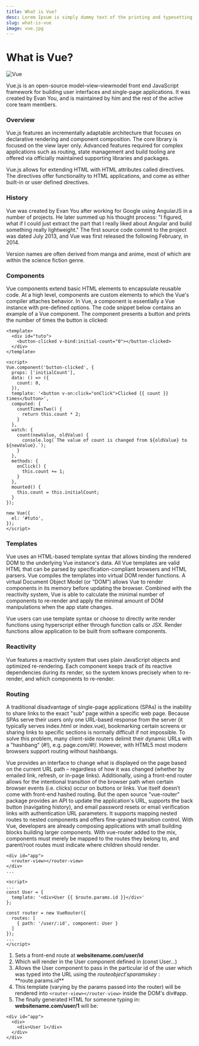 ```yaml
---
title: What is Vue?
desc: Lorem Ipsum is simply dummy text of the printing and typesetting industry.
slug: what-is-vue
image: vue.jpg
---
```


# What is Vue?

![Vue](../../_nuxt/assets/images/vue.jpg)

Vue.js is an open-source model–view–viewmodel front end JavaScript framework for building user interfaces and single-page applications. It was created by Evan You, and is maintained by him and the rest of the active core team members.

### Overview

Vue.js features an incrementally adaptable architecture that focuses on declarative rendering and component composition. The core library is focused on the view layer only. Advanced features required for complex applications such as routing, state management and build tooling are offered via officially maintained supporting libraries and packages.

Vue.js allows for extending HTML with HTML attributes called directives. The directives offer functionality to HTML applications, and come as either built-in or user defined directives.

### History

Vue was created by Evan You after working for Google using AngularJS in a number of projects. He later summed up his thought process: "I figured, what if I could just extract the part that I really liked about Angular and build something really lightweight." The first source code commit to the project was dated July 2013, and Vue was first released the following February, in 2014.

Version names are often derived from manga and anime, most of which are within the science fiction genre.

### Components

Vue components extend basic HTML elements to encapsulate reusable code. At a high level, components are custom elements to which the Vue's compiler attaches behavior. In Vue, a component is essentially a Vue instance with pre-defined options. The code snippet below contains an example of a Vue component. The component presents a button and prints the number of times the button is clicked:

```
<template>
  <div id="tuto">
    <button-clicked v-bind:initial-count="0"></button-clicked>
  </div>
</template>

<script>
Vue.component('button-clicked', {
  props: ['initialCount'],
  data: () => ({
    count: 0,
  }),
  template: '<button v-on:click="onClick">Clicked {{ count }} times</button>',
  computed: {
    countTimesTwo() {
      return this.count * 2;
    }
  },
  watch: {
    count(newValue, oldValue) {
      console.log(`The value of count is changed from ${oldValue} to ${newValue}.`);
    }
  },
  methods: {
    onClick() {
      this.count += 1;
    }
  },
  mounted() {
    this.count = this.initialCount;
  }
});

new Vue({
  el: '#tuto',
});
</script>

```

### Templates

Vue uses an HTML-based template syntax that allows binding the rendered DOM to the underlying Vue instance's data. All Vue templates are valid HTML that can be parsed by specification-compliant browsers and HTML parsers. Vue compiles the templates into virtual DOM render functions. A virtual Document Object Model (or “DOM”) allows Vue to render components in its memory before updating the browser. Combined with the reactivity system, Vue is able to calculate the minimal number of components to re-render and apply the minimal amount of DOM manipulations when the app state changes.

Vue users can use template syntax or choose to directly write render functions using hyperscript either through function calls or JSX. Render functions allow application to be built from software components.

### Reactivity

Vue features a reactivity system that uses plain JavaScript objects and optimized re-rendering. Each component keeps track of its reactive dependencies during its render, so the system knows precisely when to re-render, and which components to re-render.

### Routing

A traditional disadvantage of single-page applications (SPAs) is the inability to share links to the exact "sub" page within a specific web page. Because SPAs serve their users only one URL-based response from the server (it typically serves index.html or index.vue), bookmarking certain screens or sharing links to specific sections is normally difficult if not impossible. To solve this problem, many client-side routers delimit their dynamic URLs with a "hashbang" (#!), e.g. page.com/#!/. However, with HTML5 most modern browsers support routing without hashbangs.

Vue provides an interface to change what is displayed on the page based on the current URL path – regardless of how it was changed (whether by emailed link, refresh, or in-page links). Additionally, using a front-end router allows for the intentional transition of the browser path when certain browser events (i.e. clicks) occur on buttons or links. Vue itself doesn’t come with front-end hashed routing. But the open source "vue-router" package provides an API to update the application's URL, supports the back button (navigating history), and email password resets or email verification links with authentication URL parameters. It supports mapping nested routes to nested components and offers fine-grained transition control. With Vue, developers are already composing applications with small building blocks building larger components. With vue-router added to the mix, components must merely be mapped to the routes they belong to, and parent/root routes must indicate where children should render.

```
<div id="app">
  <router-view></router-view>
</div>
...

<script>
...
const User = {
  template: '<div>User {{ $route.params.id }}</div>'
};

const router = new VueRouter({
  routes: [
    { path: '/user/:id', component: User }
  ]
});
...
</script>

```

1. Sets a front-end route at **websitename.com/user/id**
2. Which will render in the User component defined in (const User...)
3. Allows the User component to pass in the particular id of the user which was typed into the URL using the $route object's params key: **$route.params.id**
4. This template (varying by the params passed into the router) will be rendered into ``` <router-view></router-view> ``` inside the DOM's div#app.
5. The finally generated HTML for someone typing in: **websitename.com/user/1** will be:

```
<div id="app">
  <div>
    <div>User 1</div>
  </div>
</div>

```